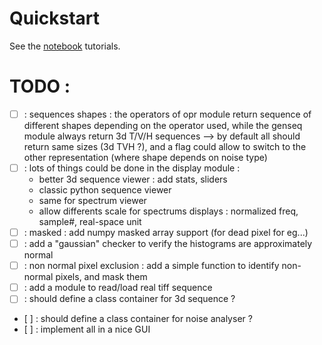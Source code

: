 # Quickstart

See the [notebook](https://github.com/mocquin/noise3d/tree/master/tutorials) tutorials.

# TODO : 
 - [ ] : sequences shapes : the operators of opr module return sequence of different shapes depending on the operator used, while the genseq module always return 3d T/V/H sequences --> by default all should return same sizes (3d TVH ?), and a flag could allow to switch to the other representation (where shape depends on noise type)
 - [ ] : lots of things could be done in the display module : 
     - better 3d sequence viewer : add stats, sliders
     - classic python sequence viewer
     - same for spectrum viewer
     - allow differents scale for spectrums displays : normalized freq, sample#, real-space unit
 - [ ] : masked : add numpy masked array support (for dead pixel for eg...)
 - [ ] : add a "gaussian" checker to verify the histograms are approximately normal
 - [ ] : non normal pixel exclusion : add a simple function to identify non-normal pixels, and mask them
 - [ ] : add a module to read/load real tiff sequence
 - [ ] : should define a class container for 3d sequence ?
 - [ ] : should define a class container for noise analyser ?
 - [ ] : implement all in a nice GUI